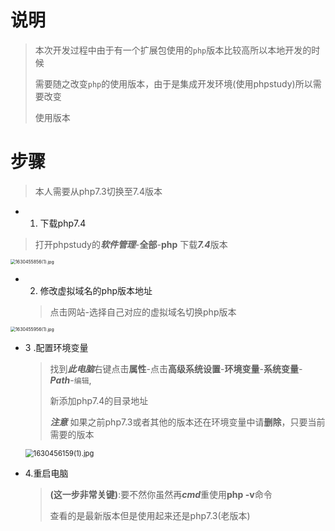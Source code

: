 #  说明

> 本次开发过程中由于有一个扩展包使用的`php`版本比较高所以本地开发的时候
>
> 需要随之改变`php`的使用版本，由于是集成开发环境(使用phpstudy)所以需要改变
>
> 使用版本

# 步骤

> 本人需要从php7.3切换至7.4版本

- 1. 下载php7.4

> 打开phpstudy的***软件管理***-**全部**-**php** 下载***7.4***版本

<img src="https://i.loli.net/2021/09/01/AoxGpDvhmVbQ7sX.png" alt="1630455856(1).jpg" style="zoom:50%;" />

- 2. 修改虚拟域名的php版本地址

  > 点击网站-选择自己对应的虚拟域名切换php版本



<img src="https://i.loli.net/2021/09/01/FAixcnWkEouwhHI.png" alt="1630455956(1).jpg" style="zoom:50%;" />

- 3 .配置环境变量

  >找到***此电脑***右键点击**属性**-点击**高级系统设置**-**环境变量**-**系统变量**-***Path***-`编辑`,
  >
  >新添加php7.4的目录地址
  >
  >***注意*** 如果之前php7.3或者其他的版本还在环境变量中请**删除**，只要当前需要的版本

  <img src="https://i.loli.net/2021/09/01/1VeAIKaNqmUoMtw.png" alt="1630456159(1).jpg" style="zoom: 80%;" />

- 4.重启电脑

  > **(这一步非常关键)**:要不然你虽然再***cmd***重使用**php -v**命令
  >
  > 查看的是最新版本但是使用起来还是php7.3(老版本)